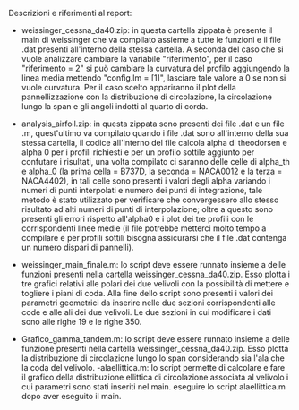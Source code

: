 Descrizioni e riferimenti al report:

- weissinger_cessna_da40.zip: in questa cartella zippata è presente il main di weissinger che va compilato assieme a tutte le funzioni e il file .dat presenti all'interno della stessa cartella. A seconda del caso che si vuole analizzare cambiare la variabile "riferimento", per il caso "riferimento = 2" si può cambiare la curvatura del profilo aggiungendo la linea media mettendo "config.lm = [1]", lasciare tale valore a 0 se non si vuole curvatura. Per il caso scelto appariranno il plot della pannellizzazione con la distribuzione di circolazione, la circolazione lungo la span e gli angoli indotti al quarto di corda.

- analysis_airfoil.zip: in questa zippata sono presenti dei file .dat e un file .m, quest'ultimo va compilato quando i file .dat sono all'interno della sua stessa cartella, il codice all'interno del file calcola alpha di theodorsen e alpha 0 per i profili richiesti e per un profilo sottile aggiunto per confutare i risultati, una volta compilato ci saranno delle celle di alpha_th e alpha_0 (la prima cella = B737D, la seconda = NACA0012 e la terza = NACA4402), in tali celle sono presenti i valori degli alpha variando i numeri di punti interpolati e numero dei punti di integrazione, tale metodo è stato utilizzato per verificare che convergessero allo stesso risultato ad alti numeri di punti di interpolazione; oltre a questo sono presenti gli errori rispetto all'alpha0 e i plot dei tre profili con le corrispondenti linee medie (il file potrebbe metterci molto tempo a compilare e per profili sottili bisogna assicurarsi che il file .dat contenga un numero dispari di pannelli).

- weissinger_main_finale.m: lo script deve essere runnato insieme a delle funzioni presenti nella cartella weissinger_cessna_da40.zip. Esso plotta i tre grafici relativi alle polari dei due velivoli con la possibilità di mettere e togliere i piani di coda. Alla fine dello script sono presenti i valori dei parametri geometrici da inserire nelle due sezioni corrispondenti alle code e alle ali dei due velivoli. Le due sezioni in cui modificare i dati sono alle righe 19 e le righe 350.

- Grafico_gamma_tandem.m: lo script deve essere runnato insieme a delle funzione presenti nella cartella weissinger_cessna_da40.zip. Esso plotta la distribuzione di circolazione lungo lo span considerando sia l'ala che la coda del velivolo.
-alaellittica.m: lo script permette di calcolare e fare il grafico della distribuzione ellittica di circolazione associata al velivolo i cui parametri sono stati inseriti nel main. eseguire lo script alaellittica.m dopo aver eseguito il main.
